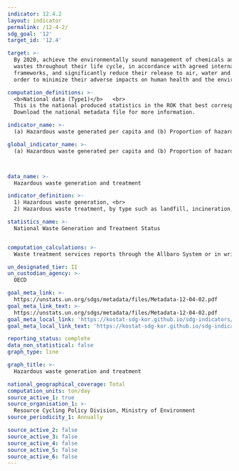 ```yaml
---
indicator: 12.4.2
layout: indicator
permalink: /12-4-2/
sdg_goal: '12'
target_id: '12.4'

target: >-
  By 2020, achieve the environmentally sound management of chemicals and all
  wastes throughout their life cycle, in accordance with agreed international
  frameworks, and significantly reduce their release to air, water and soil in
  order to minimize their adverse impacts on human health and the environment

computation_definitions: >-
  <b>National data (Type1)</b>   <br>
  This is the national produced statistics in the ROK that best corresponds to the definition of UN SDGs indicators. <br>
  Download the national metadata file for more information.

indicator_name: >-
  (a) Hazardous waste generated per capita and (b) Proportion of hazardous waste treated, by type of treatment

global_indicator_name: >-
  (a) Hazardous waste generated per capita and (b) Proportion of hazardous waste treated, by type of treatment



data_name: >-
  Hazardous waste generation and treatment 

indicator_definition: >-
  1) Hazardous waste generation, <br>
  2) Hazardous waste treatment, by type such as landfill, incineration, recycling, and offshore dumping

statistics_name: >-
  National Waste Generation and Treatment Status 


computation_calculations: >-
  Waste treatment services reports through the Allbaro System or in writing to municipalities; cities and provinces compile the data (reported statistics).  

un_designated_tier: II
un_custodian_agency: >-
  OECD 

goal_meta_link: >-
  https://unstats.un.org/sdgs/metadata/files/Metadata-12-04-02.pdf   
goal_meta_link_text: >-
  https://unstats.un.org/sdgs/metadata/files/Metadata-12-04-02.pdf   
goal_meta_local_link: 'https://kostat-sdg-kor.github.io/sdg-indicators/public/data/Metadata-12-04-02_ENG.pdf'
goal_meta_local_link_text: 'https://kostat-sdg-kor.github.io/sdg-indicators/public/data/Metadata-12-04-02_ENG.pdf'

reporting_status: complete
data_non_statistical: false
graph_type: line

graph_title: >-
  Hazardous waste generation and treatment 

national_geographical_coverage: Total
computation_units: ton/day
source_active_1: true
source_organisation_1: >-
  Resource Cycling Policy Division, Ministry of Environment 
source_periodicity_1: Annually 

source_active_2: false
source_active_3: false
source_active_4: false
source_active_5: false
source_active_6: false
---
```


